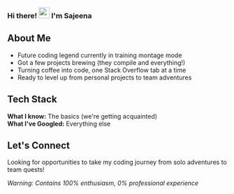 ### Hi there! <img src="https://emojis.slackmojis.com/emojis/images/1536351075/4594/blob-wave.gif" width="25"/> I'm Sajeena

## About Me
- Future coding legend currently in training montage mode
- Got a few projects brewing (they compile and everything!)
- Turning coffee into code, one Stack Overflow tab at a time
- Ready to level up from personal projects to team adventures

## Tech Stack
**What I know:** The basics (we're getting acquainted)  
**What I've Googled:** Everything else

## Let's Connect
Looking for opportunities to take my coding journey from solo adventures to team quests!

*Warning: Contains 100% enthusiasm, 0% professional experience*
